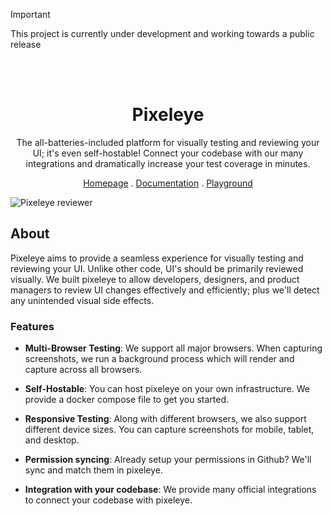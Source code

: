 > [!Important]
> This project is currently under development and working towards a public release

<div align="center">
<br />
<!-- PROJECT LOGO -->
<br />
<h1>Pixeleye</h1>
<p>The all-batteries-included platform for visually testing and reviewing your UI; it's even self-hostable! Connect your codebase with our many integrations and dramatically increase your test coverage in minutes.</p>  
</p>
<div align="center">
  <a href="https://pixeleye.io/home">Homepage</a>
  .
  <a href="https://pixeleye.io/docs">Documentation</a>
  .
  <a href="https://pixeleye.io/playground">Playground</a>
</div>
</div>

![Pixeleye reviewer](https://raw.githubusercontent.com/pixeleye-io/pixeleye/main/.assets/playground.svg)

## About

Pixeleye aims to provide a seamless experience for visually testing and reviewing your UI. Unlike other code, UI's should be primarily reviewed visually. We built pixeleye to allow developers, designers, and product managers to review UI changes effectively and efficiently; plus we'll detect any unintended visual side effects.

### Features

- **Multi-Browser Testing**: We support all major browsers. When capturing screenshots, we run a background process which will render and capture across all browsers.

- **Self-Hostable**: You can host pixeleye on your own infrastructure. We provide a docker compose file to get you started.

- **Responsive Testing**: Along with different browsers, we also support different device sizes. You can capture screenshots for mobile, tablet, and desktop.

- **Permission syncing**: Already setup your permissions in Github? We'll sync and match them in pixeleye.

- **Integration with your codebase**: We provide many official integrations to connect your codebase with pixeleye.
